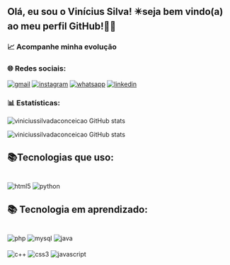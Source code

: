 
## Olá, eu sou o Vinícius Silva! ✴️seja bem vindo(a) ao meu perfil GitHub!🖐🏾
### 📈 Acompanhe minha evolução
### 🌐 Redes sociais:
[![gmail](https://img.shields.io/badge/Gmail-D14836?style=for-the-badge&logo=gmail&logoColor=white)](mailto:viniscdeza@gmail.com)
[![instagram](https://img.shields.io/badge/Instagram-E4405F?style=for-the-badge&logo=instagram&logoColor=white)](https://www.instagram.com/vinici_silv?igsh=eTUxYm81bmJqMDN5&utm_source=qr)
[![whatsapp](https://img.shields.io/badge/WhatsApp-25D366?style=for-the-badge&logo=whatsapp&logoColor=white)](Https://wa.me/5522992240688)
[![linkedin](https://img.shields.io/badge/LinkedIn-0077B5?style=for-the-badge&logo=linkedin&logoColor=white)]()
[![]()](https://www.linkedin.com/in/vinicius-silva-1b1422289)

### 📊 Estatísticas:
![ viniciussilvadaconceicao GitHub stats](https://github-readme-stats.vercel.app/api?username=viniciussilvadaconceicao&show_icons=true&theme=dracula )

![ viniciussilvadaconceicao GitHub stats](https://github-readme-stats.vercel.app/api/top-langs/?username=viniciussilvadaconceicao&theme=blue-green)


## 📚Tecnologias que uso:

<div style="display: inline_block"><br/>
<img align="center"alt="html5"src="https://img.shields.io/badge/HTML5-E34F26?style=for-the-badge&logo=html5&logoColor=white"/>
<img align="center"alt="python"src="https://img.shields.io/badge/Python-14354C?style=for-the-badge&logo=python&logoColor=white"/>
</div>

## 📚 Tecnologia em aprendizado:
<div style="display: inline_block"><br/>
<img align="center"alt="php"src="https://img.shields.io/badge/MySQL-00000F?style=for-the-badge&logo=mysql&logoColor=white"/>
<img align="center"alt="mysql"src="https://img.shields.io/badge/MySQL-00000F?style=for-the-badge&logo=mysql&logoColor=white"/>
<img align="center"alt="java"src="https://img.shields.io/badge/Java-ED8B00?style=for-the-badge&logo=openjdk&logoColor=white"/>
</div>

<div style="display: inline_block"><br/>
<img align="center"alt="c++"src="https://img.shields.io/badge/C%2B%2B-00599C?style=for-the-badge&logo=c%2B%2B&logoColor=white"/>
<img align="center"alt="css3"src="https://img.shields.io/badge/CSS3-1572B6?style=for-the-badge&logo=css3&logoColor=white"/>
<img align="center"alt="javascript"src="https://img.shields.io/badge/JavaScript-F7DF1E?style=for-the-badge&logo=javascript&logoColor=black"/>
</div>
